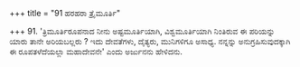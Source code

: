 +++
title = "91 ಹರಹರಾ ತ್ರೈಮೂರ್ತಿ"

+++
91. 'ತ್ರಿಮೂರ್ತಿರೂಪನಾದ ನೀನು ಅಷ್ಟಮೂರ್ತಿಯಾಗಿ, ವಿಶ್ವಮೂರ್ತಿಯಾಗಿ ನಿಂತಿರುವ ಈ ಪರಿಯನ್ನು ಯಾರು ತಾನೇ ಅರಿಯಬಲ್ಲರು ? ಇದು ದೇವತೆಗಳು, ದೈತ್ಯರು, ಮುನಿಗಳಿಗೂ ಅಸಾಧ್ಯ. ನನ್ನನ್ನು ಅನುಗ್ರಹಿಸುವುದಕ್ಕಾಗಿ ಈ ರೂಪತಳೆದೆಯಲ್ಲಾ ಮಹಾದೇವನೇ' ಎಂದು ಅರ್ಜುನನು ಹೇಳಿದನು.
